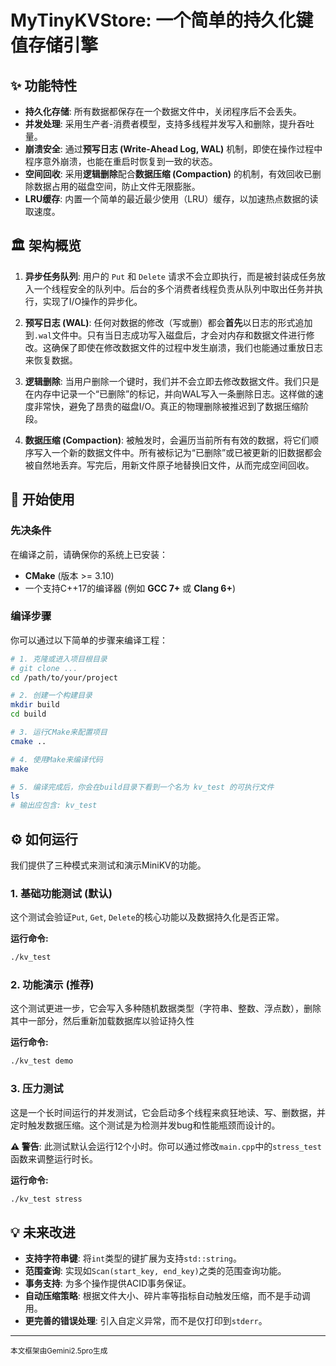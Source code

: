 # MyTinyKVStore: 一个简单的持久化键值存储引擎

## ✨ 功能特性

* **持久化存储**: 所有数据都保存在一个数据文件中，关闭程序后不会丢失。
* **并发处理**: 采用生产者-消费者模型，支持多线程并发写入和删除，提升吞吐量。
* **崩溃安全**: 通过**预写日志 (Write-Ahead Log, WAL)** 机制，即使在操作过程中程序意外崩溃，也能在重启时恢复到一致的状态。
* **空间回收**: 采用**逻辑删除**配合**数据压缩 (Compaction)** 的机制，有效回收已删除数据占用的磁盘空间，防止文件无限膨胀。
* **LRU缓存**: 内置一个简单的最近最少使用（LRU）缓存，以加速热点数据的读取速度。

## 🏛️ 架构概览

1.  **异步任务队列**: 用户的 `Put` 和 `Delete` 请求不会立即执行，而是被封装成任务放入一个线程安全的队列中。后台的多个消费者线程负责从队列中取出任务并执行，实现了I/O操作的异步化。

2.  **预写日志 (WAL)**: 任何对数据的修改（写或删）都会**首先**以日志的形式追加到`.wal`文件中。只有当日志成功写入磁盘后，才会对内存和数据文件进行修改。这确保了即使在修改数据文件的过程中发生崩溃，我们也能通过重放日志来恢复数据。

3.  **逻辑删除**: 当用户删除一个键时，我们并不会立即去修改数据文件。我们只是在内存中记录一个“已删除”的标记，并向WAL写入一条删除日志。这样做的速度非常快，避免了昂贵的磁盘I/O。真正的物理删除被推迟到了数据压缩阶段。

4.  **数据压缩 (Compaction)**: 被触发时，会遍历当前所有有效的数据，将它们顺序写入一个新的数据文件中。所有被标记为“已删除”或已被更新的旧数据都会被自然地丢弃。写完后，用新文件原子地替换旧文件，从而完成空间回收。

## 🚀 开始使用

### 先决条件

在编译之前，请确保你的系统上已安装：
* **CMake** (版本 >= 3.10)
* 一个支持C++17的编译器 (例如 **GCC 7+** 或 **Clang 6+**)

### 编译步骤

你可以通过以下简单的步骤来编译工程：

```bash
# 1. 克隆或进入项目根目录
# git clone ...
cd /path/to/your/project

# 2. 创建一个构建目录
mkdir build
cd build

# 3. 运行CMake来配置项目
cmake ..

# 4. 使用Make来编译代码
make

# 5. 编译完成后，你会在build目录下看到一个名为 kv_test 的可执行文件
ls
# 输出应包含: kv_test
```

## ⚙️ 如何运行

我们提供了三种模式来测试和演示MiniKV的功能。

### 1. 基础功能测试 (默认)

这个测试会验证`Put`, `Get`, `Delete`的核心功能以及数据持久化是否正常。

**运行命令:**
```bash
./kv_test
```

### 2. 功能演示 (推荐)

这个测试更进一步，它会写入多种随机数据类型（字符串、整数、浮点数），删除其中一部分，然后重新加载数据库以验证持久性

**运行命令:**
```bash
./kv_test demo
```

### 3. 压力测试

这是一个长时间运行的并发测试，它会启动多个线程来疯狂地读、写、删数据，并定时触发数据压缩。这个测试是为检测并发bug和性能瓶颈而设计的。

**⚠️ 警告**: 此测试默认会运行12个小时。你可以通过修改`main.cpp`中的`stress_test`函数来调整运行时长。

**运行命令:**
```bash
./kv_test stress
```

## 💡 未来改进

* **支持字符串键**: 将`int`类型的键扩展为支持`std::string`。
* **范围查询**: 实现如`Scan(start_key, end_key)`之类的范围查询功能。
* **事务支持**: 为多个操作提供ACID事务保证。
* **自动压缩策略**: 根据文件大小、碎片率等指标自动触发压缩，而不是手动调用。
* **更完善的错误处理**: 引入自定义异常，而不是仅打印到`stderr`。

---
<small>本文框架由Gemini2.5pro生成</small>